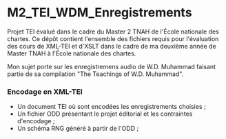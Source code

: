 # M2_TEI_WDM_Enregistrements
Projet TEI évalué dans le cadre du Master 2 TNAH de l'École nationale des chartes.
Ce dépôt contient l'ensemble des fichiers requis pour l'évaluation des cours de XML-TEI et d'XSLT dans le cadre de ma deuxième année de Master TNAH à l'École nationale des chartes.

Mon sujet porte sur les enregistremens audio de W.D. Muhammad faisant partie de sa compilation "The Teachings of W.D. Muhammad". 

### Encodage en XML-TEI

- Un document TEI où sont encodées les enregistrements choisies ;
- Un fichier ODD présentant le projet éditorial et les contraintes d'encodage ;
- Un schéma RNG généré à partir de l'ODD ;
